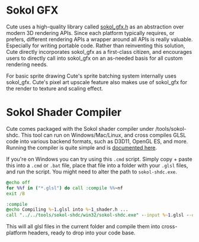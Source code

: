 # Sokol GFX

Cute uses a high-quality library called [sokol_gfx.h](https://github.com/floooh/sokol) as an abstraction over modern 3D rendering APIs. Since each platform typically requires, or prefers, different rendering APIs a wrapper around all APIs is really valuable. Especially for writing portable code. Rather than reinventing this solution, Cute directly incorporates sokol_gfx as a first-class citizen, and encourages users to directly call into sokol_gfx on an as-needed basis for all custom rendering needs.

For basic sprite drawing Cute's sprite batching system internally uses sokol_gfx. Cute's pixel art upscale feature also makes use of sokol_gfx for the render to texture and scaling effect.

# Sokol Shader Compiler

Cute comes packaged with the Sokol shader compiler under /tools/sokol-shdc. This tool can run on Windows/Mac/Linux, and cross compiles GLSL code into various backend formats, such as D3D11, OpenGL ES, and more. Running the compiler is quite simple and is [documented here](https://github.com/floooh/sokol-tools/blob/master/docs/sokol-shdc.md).

If you're on Windows you can try using this `.cmd` script. Simply copy + paste this into a `.cmd` or `.bat` file, place that file into a folder with your `.glsl` files, and run the script. You might need to alter the path to `sokol-shdc.exe`.

```bat
@echo off
for %%f in ("*.glsl") do call :compile %%~nf
exit /B

:compile
@echo Compiling %~1.glsl into %~1_shader.h ...
call "../../tools/sokol-shdc/win32/sokol-shdc.exe" --input %~1.glsl --output %~1_shader.h --slang glsl330:hlsl5:metal_macos:glsl300es:glsl100
```

This will all glsl files in the current folder and compile them into cross-platform headers, ready to drop into your code base.
